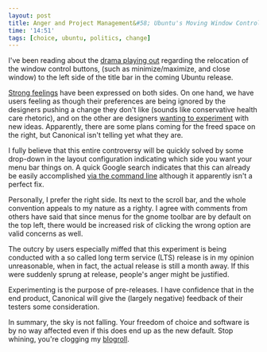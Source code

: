 ```yaml
---
layout: post
title: Anger and Project Management&#58; Ubuntu's Moving Window Controls
time: '14:51'
tags: [choice, ubuntu, politics, change]
---
```


I've been reading about the [drama playing out] regarding the relocation of the window control buttons, (such as minimize/maximize, and close window) to the left side of the title bar in the coming Ubuntu release.

[Strong feelings] have been expressed on both sides.  On one hand, we have users feeling as though their preferences are being ignored by the designers pushing a change they don't like (sounds like conservative health care rhetoric), and on the other are designers [wanting to experiment] with new ideas.  Apparently, there are some plans coming for the freed space on the right, but Canonical isn't telling yet what they are.

<!-- EXTENDED -->

I fully believe that this entire controversy will be quickly solved by some drop-down in the layout configuration indicating which side you want your menu bar things on.  A quick Google search indicates that this can already be easily accomplished [via the command line] although it apparently isn't a perfect fix.  

Personally, I prefer the right side.  Its next to the scroll bar, and the whole convention appeals to my nature as a righty.  I agree with comments from others have said that since menus for the gnome toolbar are by default on the top left, there would be increased risk of clicking the wrong option are valid concerns as well.

The outcry by users especially miffed that this experiment is being conducted with a so called long term service (LTS) release is in my opinion unreasonable, when in fact, the actual release is still a month away.  If this were suddenly sprung at release, people's anger might be justified.  

Experimenting is the purpose of pre-releases.  I have confidence that in the end product, Canonical will give the (largely negative) feedback of their testers some consideration.

In summary, the sky is not falling.  Your freedom of choice and software is by no way affected even if this does end up as the new default.  Stop whining, you're clogging my [blogroll].

[drama playing out]:http://www.linux-magazine.com/Online/News/Ubuntu-10.04-Button-Rearrangement-Becomes-Hot-Topic

[Strong feelings]:https://bugs.launchpad.net/ubuntu/+source/light-themes/+bug/532633/

[wanting to experiment]:http://www.ivankamajic.com/?p=281

[via the command line]:http://richs-lxh.linux-hardcore.com/2010/03/how-to-ubuntu-10-04-window-buttons-on-the-right/

[blogroll]:/about/blogroll/
